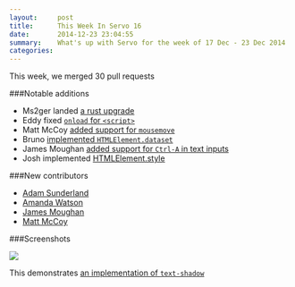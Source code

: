 ```yaml
---
layout:     post
title:      This Week In Servo 16
date:       2014-12-23 23:04:55
summary:    What's up with Servo for the week of 17 Dec - 23 Dec 2014
categories: 
---
```


This week, we merged 30 pull requests

###Notable additions

 - Ms2ger landed [a rust upgrade](https://github.com/servo/servo/pull/4405)
 - Eddy fixed [`onload` for `<script>`](https://github.com/servo/servo/pull/4326)
 - Matt McCoy [added support for `mousemove`](https://github.com/servo/servo/pull/4453)
 - Bruno [implemented `HTMLElement.dataset`](https://github.com/servo/servo/pull/4038)
 - James Moughan [added support for `Ctrl-A` in text inputs](https://github.com/servo/servo/pull/4457)
 - Josh implemented [HTMLElement.style](https://github.com/servo/servo/pull/4342)

###New contributors

 - [Adam Sunderland](https://github.com/iterion)
 - [Amanda Watson](https://github.com/amwatson)
 - [James Moughan](https://github.com/jamougha)
 - [Matt McCoy](https://github.com/mattnenterprise)

###Screenshots

![](http://i.imgur.com/aB3sp9F.jpg)

This demonstrates [an implementation of `text-shadow`](https://github.com/servo/servo/pull/4475)
